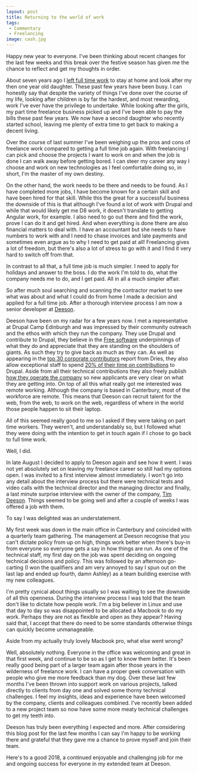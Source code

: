 ```yaml
---
layout: post
title: Returning to the world of work
tags:
 - Commentary
 - Freelancing
image: cash.jpg
---
```

Happy new year to everyone. I've been thinking about recent changes for the last few weeks and this break over the festive season has given me the chance to reflect and get my thoughts in order.

About seven years ago I [left full time work](/code/leaving-world-work) to stay at home and look after my then one year old daughter. These past few years have been busy. I can honestly say that despite the variety of things I've done over the course of my life, looking after children is by far the hardest, and most rewarding, work I've ever have the privilege to undertake. While looking after the girls, my part time freelance business picked up and I've been able to pay the bills these past few years. We now have a second daughter who recently started school, leaving me plenty of extra time to get back to making a decent living.

Over the course of last summer I've been weighing up the pros and cons of freelance work compared to getting a full time job again. With freelancing I can pick and choose the projects I want to work on and when the job is done I can walk away before getting bored. I can steer my career any way I choose and work on new technologies as I feel comfortable doing so, in short, I'm the master of my own destiny.

On the other hand, the work needs to be there and needs to be found. As I have completed more jobs, I have become known for a certain skill and have been hired for that skill. While this the great for a successful business the downside of this is that although I've found a lot of work with Drupal and while that would likely get me D8 work, it doesn't translate to getting Angular work, for example. I also need to go out there and find the work, prove I can do it and get hired. And when everything is done there are also financial matters to deal with. I have an accountant but she needs to have numbers to work with and I need to chase invoices and late payments and sometimes even argue as to why I need to get paid at all! Freelancing gives a lot of freedom, but there's also a lot of stress to go with it and I find it very hard to switch off from that.

In contrast to all that, a full time job is much simpler. I need to apply for holidays and answer to the boss. I do the work I'm told to do, what the company needs me to do, and I get paid. All in all a much simpler affair.

So after much soul searching and scanning the contractor market to see what was about and what I could do from home I made a decision and applied for a full time job. After a thorough interview process I am now a senior developer at [Deeson](http://www.deeson.co.uk).

Deeson have been on my radar for a few years now. I met a representative at Drupal Camp Edinburgh and was impressed by their community outreach and the ethos with which they run the company. They use Drupal and contribute to Drupal, they believe in the [Free software](https://www.gnu.org/philosophy/free-sw.en.html) underpinnings of what they do and appreciate that they are standing on the shoulders of giants. As such they try to give back as much as they can. As well as appearing in the [top 30 corporate contributors](https://dri.es/who-sponsors-drupal-development-2017) report from Dries, they also allow exceptional staff to spend [20% of their time on contributions](https://www.deeson.co.uk/labs/20-percent-open-source) to Drupal. Aside from all their technical contributions they also freely publish [how they operate the company](https://handbook.deeson.co.uk/) so new applicants are very clear on what they are getting into. On top of all this what really got me interested was remote working. Although the company is based in Canterbury, most of the workforce are remote. This means that Deeson can recruit talent for the web, from the web, to work on the web, regardless of where in the world those people happen to sit their laptop.

All of this seemed really good to me so I asked if they were taking on part time workers. They weren't, and understandably so, but I followed what they were doing with the intention to get in touch again if I chose to go back to full time work.

Well, I did.

In late August I decided to apply to Deeson again and see how it went. I was not yet absolutely set on leaving my freelance career so still had my options open. I was invited to a first interview almost immediately. I won't go into any detail about the interview process but there were technical tests and video calls with the technical director and the managing director and finally, a last minute surprise interview with the owner of the company, [Tim Deeson](https://www.deeson.co.uk/about). Things seemed to be going well and after a couple of weeks I was offered a job with them.

To say I was delighted was an understatement.

My first week was down in the main office in Canterbury and coincided with a quarterly team gathering. The management at Deeson recognise that you can't dictate policy from up on high, things work better when there's buy-in from everyone so everyone gets a say in how things are run. As one of the technical staff, my first day on the job was spent deciding on ongoing technical decisions and policy. This was followed by an afternoon go-carting (I won the qualifiers and am very annoyed to say I spun out on the last lap and ended up fourth, damn Ashley) as a team building exercise with my new colleagues.

I'm pretty cynical about things usually so I was waiting to see the downside of all this openness. During the interview process I was told that the team don't like to dictate how people work. I'm a big believer in Linux and use that day to day so was disappointed to be allocated a Macbook to do my work. Perhaps they are not as flexible and open as they appear? Having said that, I accept that there do need to be some standards otherwise things can quickly become unmanageable.

Aside from my actually truly lovely Macbook pro, what else went wrong?

Well, absolutely nothing. Everyone in the office was welcoming and great in that first week, and continue to be so as I get to know them better. It's been really good being part of a larger team again after those years in the wilderness of freelance work. I can have a proper geek conversation with people who give me more feedback than my dog. Over these last few months I've been thrown into support work on various projects, talked directly to clients from day one and solved some thorny technical challenges. I feel my insights, ideas and experience have been welcomed by the company, clients and colleagues combined. I've recently been added to a new project team so now have some more meaty technical challenges to get my teeth into.

Deeson has truly been everything I expected and more. After considering this blog post for the last few months I can say I'm happy to be working there and grateful that they gave me a chance to prove myself and join their team.

Here's to a good 2018, a continued enjoyable and challenging job for me and ongoing success for everyone in my extended team at Deeson.

